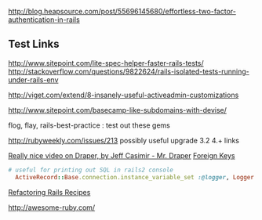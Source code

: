 http://blog.heapsource.com/post/55696145680/effortless-two-factor-authentication-in-rails

## Test Links

http://www.sitepoint.com/lite-spec-helper-faster-rails-tests/
http://stackoverflow.com/questions/9822624/rails-isolated-tests-running-under-rails-env

http://viget.com/extend/8-insanely-useful-activeadmin-customizations

http://www.sitepoint.com/basecamp-like-subdomains-with-devise/

flog, flay, rails-best-practice : test out these gems

http://rubyweekly.com/issues/213 possibly useful upgrade 3.2 4.+ links

[Really nice video on Draper, by Jeff Casimir - Mr. Draper](https://www.youtube.com/watch?v=VC5z8nadnQE)
[Foreign Keys](http://robots.thoughtbot.com/referential-integrity-with-foreign-keys)

```ruby
# useful for printing out SQL in rails2 console
  ActiveRecord::Base.connection.instance_variable_set :@logger, Logger.new(STDOUT)
```

[Refactoring Rails Recipes](http://rails-refactoring.com/recipes/)


http://awesome-ruby.com/
